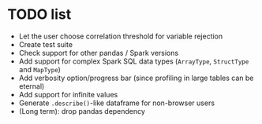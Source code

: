 # TODO list

+ Let the user choose correlation threshold for variable rejection
+ Create test suite
+ Check support for other pandas / Spark versions
+ Add support for complex Spark SQL data types (`ArrayType`, `StructType` and `MapType`)
+ Add verbosity option/progress bar (since profiling in large tables can be eternal)
+ Add support for infinite values
+ Generate `.describe()`-like dataframe for non-browser users
+ (Long term): drop pandas dependency